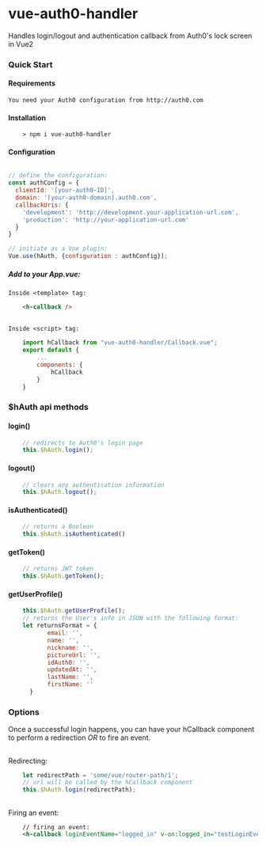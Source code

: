 # vue-auth0-handler
Handles login/logout and authentication callback from Auth0's lock screen in Vue2

### Quick Start

#### Requirements
    
    You need your Auth0 configuration from http://auth0.com

#### Installation

```
    > npm i vue-auth0-handler
``` 

#### Configuration   
   
```javascript

// define the configuration:
const authConfig = {
  clientId: '[your-auth0-ID]',
  domain: '[your-auth0-domain].auth0.com',
  callbackUris: {
    'development': 'http://development.your-application-url.com',
    'production': 'http://your-application-url.com'
  }
}

// initiate as a Vue plugin:
Vue.use(hAuth, {configuration : authConfig});
```

#####    Add to your App.vue: 


    Inside <template> tag:    
    
```html
    <h-callback />
```

## 
    Inside <script> tag:    
```javascript
    import hCallback from "vue-auth0-handler/Callback.vue";
    export default {
        ...
        components: {
            hCallback
        }
    }
```

### $hAuth api methods

#### login()
```javascript
    // redirects to Auth0's login page
    this.$hAuth.login();
```
#### logout()
```javascript
    // clears any authentication information 
    this.$hAuth.logout();
```
#### isAuthenticated()
```javascript
    // returns a Boolean
    this.$hAuth.isAuthenticated()
```
#### getToken()
```javascript
    // returns JWT token
    this.$hAuth.getToken();
```
#### getUserProfile()
```javascript
    this.$hAuth.getUserProfile();
    // returns the User's info in JSON with the following format:
    let returnsFormat = {
           email: '',
           name: '',
           nickname: '',
           pictureUrl: '',
           idAuth0: '',
           updatedAt: '',
           lastName: '',
           firstName: ''
      }
```

### Options

Once a successful login happens, you can have your hCallback component to perform a redirection *OR* to fire an event.
##
Redirecting: 
```javascript
    let redirectPath = 'some/vue/router-path/1';
    // url will be called by the hCallback component
    this.$hAuth.login(redirectPath); 
```
##
Firing an event:
```html
    // firing an event:
    <h-callback loginEventName="logged_in" v-on:logged_in="testLoginEvent"></h-callback>
```